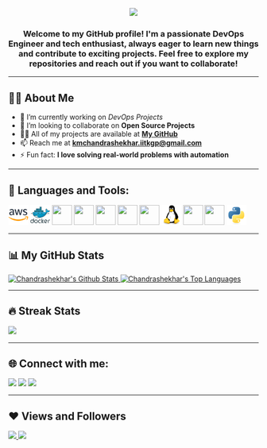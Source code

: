 <p align="center">
  <a href="https://github.com/KMChandrashekhar">
    <img src="https://readme-typing-svg.herokuapp.com/?lines=Hi,%20I'm%20Chandrashekhar%20👋;&font=Pacifico&center=true&width=650&height=120&color=58a6ff&vCenter=true&size=45">
  </a>
</p>

<h3 align="center">Welcome to my GitHub profile! I'm a passionate DevOps Engineer and tech enthusiast, always eager to learn new things and contribute to exciting projects. Feel free to explore my repositories and reach out if you want to collaborate!</h3>

---

## 🙋‍♂️ About Me

- 🔭 I’m currently working on *DevOps Projects*  
- 👯 I’m looking to collaborate on **Open Source Projects**  
- 👨‍💻 All of my projects are available at **[My GitHub](https://github.com/KMChandrashekhar)**  
- 📫 Reach me at **kmchandrashekhar.iitkgp@gmail.com**  
- ⚡ Fun fact: **I love solving real-world problems with automation**  

---

## 🚀 Languages and Tools:

<p align="left">
<a href="https://aws.amazon.com"><img src="https://raw.githubusercontent.com/devicons/devicon/master/icons/amazonwebservices/amazonwebservices-original-wordmark.svg" width="40" height="40"/></a>
<a href="https://www.docker.com/"><img src="https://raw.githubusercontent.com/devicons/devicon/master/icons/docker/docker-original-wordmark.svg" width="40" height="40"/></a>
<a href="https://kubernetes.io"><img src="https://www.vectorlogo.zone/logos/kubernetes/kubernetes-icon.svg" width="40" height="40"/></a>
<a href="https://www.jenkins.io"><img src="https://www.vectorlogo.zone/logos/jenkins/jenkins-icon.svg" width="40" height="40"/></a>
<a href="https://www.ansible.com/"><img src="https://www.vectorlogo.zone/logos/ansible/ansible-icon.svg" width="40" height="40"/></a>
<a href="https://www.terraform.io/"><img src="https://www.vectorlogo.zone/logos/terraformio/terraformio-icon.svg" width="40" height="40"/></a>
<a href="https://git-scm.com/"><img src="https://www.vectorlogo.zone/logos/git-scm/git-scm-icon.svg" width="40" height="40"/></a>
<a href="https://www.linux.org/"><img src="https://raw.githubusercontent.com/devicons/devicon/master/icons/linux/linux-original.svg" width="40" height="40"/></a>
<a href="https://grafana.com"><img src="https://www.vectorlogo.zone/logos/grafana/grafana-icon.svg" width="40" height="40"/></a>
<a href="https://prometheus.io/"><img src="https://www.vectorlogo.zone/logos/prometheusio/prometheusio-icon.svg" width="40" height="40"/></a>
<a href="https://www.python.org"><img src="https://raw.githubusercontent.com/devicons/devicon/master/icons/python/python-original.svg" width="40" height="40"/></a>
</p>

---

## 📊 My GitHub Stats

<p align="left">
  <a href="https://github.com/KMChandrashekhar">
    <img alt="Chandrashekhar's Github Stats" src="https://github-readme-stats.vercel.app/api?username=KMChandrashekhar&show_icons=true&count_private=true&theme=react&hide_border=true&bg_color=0D1117"/>
  </a>
  <a href="https://github.com/KMChandrashekhar">
    <img alt="Chandrashekhar's Top Languages" src="https://github-readme-stats.vercel.app/api/top-langs/?username=KMChandrashekhar&langs_count=8&layout=compact&theme=react&hide_border=true&bg_color=0D1117"/>
  </a>
</p>

---

## 🔥 Streak Stats

<p align="left">
  <a href="https://github.com/KMChandrashekhar">
    <img src="https://github-readme-streak-stats.herokuapp.com/?user=KMChandrashekhar&theme=black-ice&hide_border=true&stroke=0000&background=060A0CD0"/>
  </a>
</p>

---

## 🌐 Connect with me:

<p align="left">
<a href="https://www.linkedin.com/in/chandrashekhar-k-m-67a28140"><img src="https://img.icons8.com/fluency/2x/linkedin.png" height="50px"/></a>
<a href="mailto:kmchandrashekhar.iitkgp@gmail.com"><img src="https://img.icons8.com/color/2x/gmail.png" height="50px"/></a>
<a href="https://github.com/KMChandrashekhar"><img src="https://user-images.githubusercontent.com/91791257/235086411-9ec7aa5e-c095-44ce-b9e6-57b3bc3fead2.png" height="50px"/></a>
</p>

---

## ❤ Views and Followers
<a href="https://github.com/KMChandrashekhar/github-profile-views-counter">
    <img src="https://komarev.com/ghpvc/?username=KMChandrashekhar">
</a>
<a href="https://github.com/KMChandrashekhar?tab=followers"><img src="https://img.shields.io/github/followers/KMChandrashekhar?label=Followers&style=social"></a>
